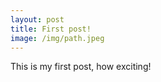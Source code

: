 ```yaml
---
layout: post
title: First post!
image: /img/path.jpeg
---
```


This is my first post, how exciting!

